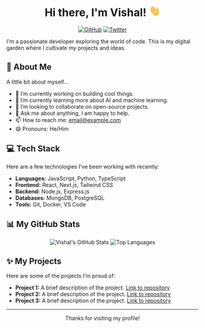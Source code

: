 <h1 align="center">Hi there, I'm Vishal! <img src="https://raw.githubusercontent.com/ABSphreak/ABSphreak/master/gifs/Hi.gif" width="30px"></h1>

<p align="center">
  <a href="https://github.com/vishal82004"><img src="https://img.shields.io/github/followers/vishal82004?label=Follow&style=social" alt="GitHub"></a>
  <a href="https://twitter.com/your_twitter_handle"><img src="https://img.shields.io/twitter/follow/your_twitter_handle?label=Follow&style=social" alt="Twitter"></a>
</p>

I'm a passionate developer exploring the world of code. This is my digital garden where I cultivate my projects and ideas.

## 🚀 About Me

A little bit about myself...
- 🔭 I’m currently working on building cool things.
- 🌱 I’m currently learning more about AI and machine learning.
- 👯 I’m looking to collaborate on open-source projects.
- 💬 Ask me about anything, I am happy to help.
- 📫 How to reach me: [email@example.com](mailto:email@example.com)
- 😄 Pronouns: He/Him

## 💻 Tech Stack

Here are a few technologies I've been working with recently:

- **Languages:** JavaScript, Python, TypeScript
- **Frontend:** React, Next.js, Tailwind CSS
- **Backend:** Node.js, Express.js
- **Databases:** MongoDB, PostgreSQL
- **Tools:** Git, Docker, VS Code

## 📊 My GitHub Stats

<p align="center">
  <img src="https://github-readme-stats.vercel.app/api?username=vishal82004&show_icons=true&theme=radical" alt="Vishal's GitHub Stats" />
  <img src="https://github-readme-stats.vercel.app/api/top-langs/?username=vishal82004&layout=compact&theme=radical" alt="Top Languages" />
</p>

## ✨ My Projects

Here are some of the projects I'm proud of:

- **Project 1:** A brief description of the project. [Link to repository](https://github.com/vishal82004/project1)
- **Project 2:** A brief description of the project. [Link to repository](https://github.com/vishal82004/project2)
- **Project 3:** A brief description of the project. [Link to repository](https://github.com/vishal82004/project3)

---

<p align="center">
  Thanks for visiting my profile!
</p>
